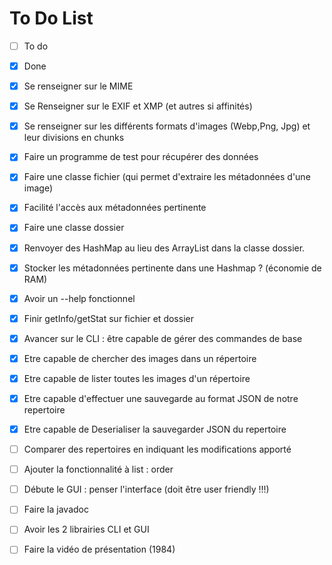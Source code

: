 # To Do List

- [ ] To do
- [x] Done

- [X] Se renseigner sur le MIME
- [X] Se Renseigner sur le EXIF et XMP (et autres si affinités)
- [X] Se renseigner sur les différents formats d'images (Webp,Png, Jpg) et leur divisions en chunks
- [X] Faire un programme de test pour récupérer des données
- [X] Faire une classe fichier (qui permet d'extraire les métadonnées d'une image)
- [X] Facilité l'accès aux métadonnées pertinente
- [X] Faire une classe dossier
- [X] Renvoyer des HashMap au lieu des ArrayList dans la classe dossier.
- [X] Stocker les métadonnées pertinente dans une Hashmap ? (économie de RAM)
- [X] Avoir un --help fonctionnel
- [X] Finir getInfo/getStat sur fichier et dossier  
- [X] Avancer sur le CLI : être capable de gérer des commandes de base
- [X] Etre capable de chercher des images dans un répertoire
- [X] Etre capable de lister toutes les images d'un répertoire
- [X] Etre capable d'effectuer une sauvegarde au format JSON de notre repertoire
- [X] Etre capable de Deserialiser la sauvegarder JSON du repertoire
- [ ] Comparer des repertoires en indiquant les modifications apporté    
- [ ] Ajouter la fonctionnalité à list : order
- [ ] Débute le GUI : penser l'interface (doit être user friendly !!!)
- [ ] Faire la javadoc
- [ ] Avoir les 2 librairies CLI et GUI
- [ ] Faire la vidéo de présentation (1984) 

